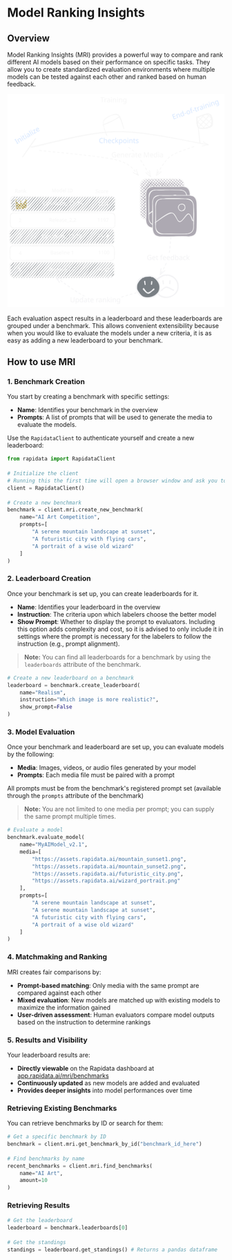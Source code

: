 # Model Ranking Insights

## Overview

Model Ranking Insights (MRI) provides a powerful way to compare and rank different AI models based on their performance on specific tasks. They allow you to create standardized evaluation environments where multiple models can be tested against each other and ranked based on human feedback.

![MRI Process Flow](../media/mri_dark.svg)

Each evaluation aspect results in a leaderboard and these leaderboards are grouped under a benchmark. This allows convenient extensibility because when you would like to evaluate the models under a new criteria, it is as easy as adding a new leaderboard to your benchmark.

## How to use MRI

### 1. Benchmark Creation
You start by creating a benchmark with specific settings:

- **Name**: Identifies your benchmark in the overview
- **Prompts**: A list of prompts that will be used to generate the media to evaluate the models.

Use the `RapidataClient` to authenticate yourself and create a new leaderboard:

```python
from rapidata import RapidataClient

# Initialize the client
# Running this the first time will open a browser window and ask you to login
client = RapidataClient() 

# Create a new benchmark
benchmark = client.mri.create_new_benchmark(
    name="AI Art Competition",
    prompts=[
        "A serene mountain landscape at sunset",
        "A futuristic city with flying cars",
        "A portrait of a wise old wizard"
    ]
)
```
### 2. Leaderboard Creation
Once your benchmark is set up, you can create leaderboards for it.

- **Name**: Identifies your leaderboard in the overview
- **Instruction**: The criteria upon which labelers choose the better model
- **Show Prompt**: Whether to display the prompt to evaluators. Including this option adds complexity and cost, so it is advised to only include it in settings where the prompt is necessary for the labelers to follow the instruction (e.g., prompt alignment).

> **Note:** You can find all leaderboards for a benchmark by using the `leaderboards` attribute of the benchmark.


```python
# Create a new leaderboard on a benchmark
leaderboard = benchmark.create_leaderboard(
    name="Realism", 
    instruction="Which image is more realistic?", 
    show_prompt=False
)

```

### 3. Model Evaluation
Once your benchmark and leaderboard are set up, you can evaluate models by the following:

- **Media**: Images, videos, or audio files generated by your model
- **Prompts**: Each media file must be paired with a prompt

All prompts must be from the benchmark's registered prompt set (available through the `prompts` attribute of the benchmark)

> **Note:** You are not limited to one media per prompt; you can supply the same prompt multiple times.


```python
# Evaluate a model
benchmark.evaluate_model(
    name="MyAIModel_v2.1",
    media=[
        "https://assets.rapidata.ai/mountain_sunset1.png",
        "https://assets.rapidata.ai/mountain_sunset2.png",
        "https://assets.rapidata.ai/futuristic_city.png", 
        "https://assets.rapidata.ai/wizard_portrait.png"
    ],
    prompts=[
        "A serene mountain landscape at sunset",
        "A serene mountain landscape at sunset",
        "A futuristic city with flying cars",
        "A portrait of a wise old wizard"
    ]
)
```

### 4. Matchmaking and Ranking
MRI creates fair comparisons by:

- **Prompt-based matching**: Only media with the same prompt are compared against each other
- **Mixed evaluation**: New models are matched up with existing models to maximize the information gained
- **User-driven assessment**: Human evaluators compare model outputs based on the instruction to determine rankings

### 5. Results and Visibility
Your leaderboard results are:

- **Directly viewable** on the Rapidata dashboard at [app.rapidata.ai/mri/benchmarks](https://app.rapidata.ai/mri/benchmarks)
- **Continuously updated** as new models are added and evaluated
- **Provides deeper insights** into model performances over time

### Retrieving Existing Benchmarks

You can retrieve benchmarks by ID or search for them:

```python
# Get a specific benchmark by ID
benchmark = client.mri.get_benchmark_by_id("benchmark_id_here")

# Find benchmarks by name
recent_benchmarks = client.mri.find_benchmarks(
    name="AI Art",
    amount=10
)
```

### Retrieving Results

```python
# Get the leaderboard
leaderboard = benchmark.leaderboards[0]

# Get the standings
standings = leaderboard.get_standings() # Returns a pandas dataframe
```

